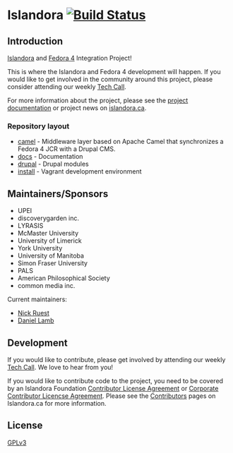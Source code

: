 # Islandora [![Build Status](https://travis-ci.org/Islandora-CLAW/CLAW.png?branch=7.x-2.x)](https://travis-ci.org/Islandora-CLAW/CLAW)

## Introduction

[Islandora](http://islandora.ca) and [Fedora 4](http://fedorarepository.org/) Integration Project! 

This is where the Islandora and Fedora 4 development will happen. If you would like to get involved in the community around this project, please consider attending our weekly [Tech Call](https://github.com/Islandora-CLAW/CLAW/wiki).

For more information about the project, please see the [project documentation](http://islandora-claw.github.io/CLAW/) or project news on [islandora.ca](http://islandora.ca/CLAW).

### Repository layout

* [camel](https://github.com/Islandora-Labs/islandora/tree/7.x-2.x/camel) - Middleware layer based on Apache Camel that synchronizes a Fedora 4 JCR with a Drupal CMS.
* [docs](https://github.com/Islandora-Labs/islandora/tree/7.x-2.x/docs) - Documentation
* [drupal](https://github.com/Islandora-Labs/islandora/tree/7.x-2.x/drupal) - Drupal modules
* [install](https://github.com/Islandora-Labs/islandora/tree/7.x-2.x/install) - Vagrant development environment

## Maintainers/Sponsors

* UPEI
* discoverygarden inc.
* LYRASIS
* McMaster University
* University of Limerick
* York University
* University of Manitoba
* Simon Fraser University
* PALS
* American Philosophical Society
* common media inc.

Current maintainers:

* [Nick Ruest](https://github.com/ruebot)
* [Daniel Lamb](https://github.com/daniel-dgi/)

## Development

If you would like to contribute, please get involved by attending our weekly [Tech Call](https://github.com/Islandora-CLAW/CLAW/wiki). We love to hear from you!

If you would like to contribute code to the project, you need to be covered by an Islandora Foundation [Contributor License Agreement](http://islandora.ca/sites/default/files/islandora_cla.pdf) or [Corporate Contributor Licencse Agreement](http://islandora.ca/sites/default/files/islandora_ccla.pdf). Please see the [Contributors](http://islandora.ca/resources/contributors) pages on Islandora.ca for more information.

## License

[GPLv3](http://www.gnu.org/licenses/gpl-3.0.txt)
